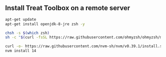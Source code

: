 ## Install Treat Toolbox on a remote server

```sh
apt-get update
apt-get install openjdk-8-jre zsh -y

chsh -s $(which zsh)
sh -c "$(curl -fsSL https://raw.githubusercontent.com/ohmyzsh/ohmyzsh/master/tools/install.sh)" "" --unattended

curl -o- https://raw.githubusercontent.com/nvm-sh/nvm/v0.39.1/install.sh | zsh
nvm install 14
```
